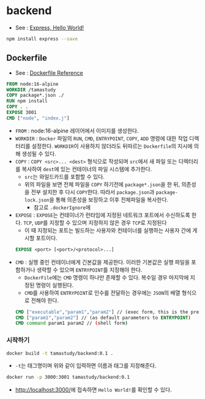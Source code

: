 # backend

- See : [Express, Hello World!](https://expressjs.com/ko/starter/hello-world.html)

```sh
npm install express --save
```

## Dockerfile

- See : [Dockerfile Reference](https://docs.docker.com/engine/reference/builder/)

```dockerfile
FROM node:16-alpine
WORKDIR /tamastudy
COPY package*.json ./
RUN npm install
COPY . .
EXPOSE 3001
CMD ["node", "index.j"]
```

- `FROM` : node:16-alpine 레이어에서 이미지를 생성한다.
- `WORKDIR` : `Docker` 파일의 `RUN`, `CMD`, `ENTRYPOINT`, `COPY`, `ADD` 명령에 대한 작업 디렉터리를 설정한다. `WORKDIR`이 사용하지 않더라도 뒤따르는 `Dockerfile`의 지시에 의해 생성될 수 있다.
- `COPY` : `COPY <src>... <dest>` 형식으로 작성되며 `src`에서 새 파일 또는 디렉터리를 복사하여 `dest`에 있는 컨테이너의 파일 시스템에 추가한다.
  - `src`는 와일드카드를 포함할 수 있다.
  - 위의 파일을 보면 전체 파일을 `COPY` 하기전에 `package*.json`을 한 뒤, 의존성을 전부 설치한 후 다시 `COPY`한다. 따라서 `package.json`과 `package-lock.json`을 통해 의존성을 보장하고 이후 전체파일을 복사한다.
    - 참고로 `.dockerIgnore`에
- `EXPOSE` : `EXPOSE`는 컨테이너가 런타임에 지정된 네트워크 포트에서 수신하도록 한다. `TCP`, `UDP`를 지정할 수 있으며 지정하지 않은 경우 `TCP`로 지정된다
  - 이 때 지정되는 포트는 빌드하는 사용자와 컨테이너를 실행하는 사용자 간에 게시할 포트이다.
  ```dockerfile
  EXPOSE <port> [<port>/<protocol>...]
  ```
- `CMD` : 실행 중인 컨테이너에게 긴본값을 제공한다. 이러한 기본값은 실행 파일을 포함하거나 생략할 수 있으며 `ENTRYPOINT`를 지정해야 한다.
  - `DockerFile`에는 `CMD` 명령이 하나만 존재할 수 있다. 복수일 경우 마지막에 지정된 명령이 실행된다.
  - `CMD`를 사용하여 `ENTRYPOINT`로 인수를 전달하는 경우에는 `JSON`의 배열 형식으로 전해야 한다.
  ```dockerfile
  CMD ["executable","param1","param2"] // (exec form, this is the preferred form)
  CMD ["param1","param2"] // (as default parameters to ENTRYPOINT)
  CMD command param1 param2 // (shell form)
  ```

### 시작하기

```sh
docker build -t tamastudy/backend:0.1 .
```

- `-t`는 태그명이며 위와 같이 입력하면 이름과 태그를 지정해준다.

```sh
docker run -p 3000:3001 tamastudy/backend:0.1
```

- [http://localhost:3000/](http://localhost:3000/)에 접속하면 `Hello World!`를 확인할 수 있다.
